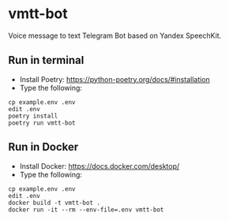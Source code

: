 # vmtt-bot
Voice message to text Telegram Bot based on Yandex SpeechKit.

## Run in terminal
* Install Poetry: https://python-poetry.org/docs/#installation
* Type the following:
```shell
cp example.env .env
edit .env
poetry install
poetry run vmtt-bot
```

## Run in Docker
* Install Docker: https://docs.docker.com/desktop/
* Type the following:
```shell
cp example.env .env
edit .env
docker build -t vmtt-bot .
docker run -it --rm --env-file=.env vmtt-bot
```
